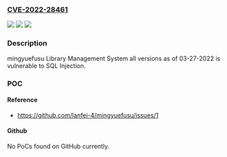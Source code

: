 ### [CVE-2022-28461](https://cve.mitre.org/cgi-bin/cvename.cgi?name=CVE-2022-28461)
![](https://img.shields.io/static/v1?label=Product&message=n%2Fa&color=blue)
![](https://img.shields.io/static/v1?label=Version&message=n%2Fa%20&color=brightgreen)
![](https://img.shields.io/static/v1?label=Vulnerability&message=n%2Fa&color=brightgreen)

### Description

mingyuefusu Library Management System all versions as of 03-27-2022 is vulnerable to SQL Injection.

### POC

#### Reference
- https://github.com/lanfei-4/mingyuefusu/issues/1

#### Github
No PoCs found on GitHub currently.

